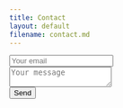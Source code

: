 ```yaml
---
title: Contact
layout: default
filename: contact.md
---
```



<div id="contact">
<form action="https://formspree.io/f/xayzavyk" method="POST">
<input type="email" name="Email" placeholder="Your email" required><br>
<input type="hidden" name="_subject" value="Webpage Contact" />
<textarea name="Message" placeholder="Your message" required></textarea><br>
<button type="submit">Send</button>
</form>
</div>
